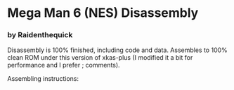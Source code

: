 # Mega Man 6 (NES) Disassembly

### by Raidenthequick

Disassembly is 100% finished, including code and data. Assembles to 100% clean ROM under this version of xkas-plus (I modified it a bit for performance and I prefer ; comments).

Assembling instructions:
